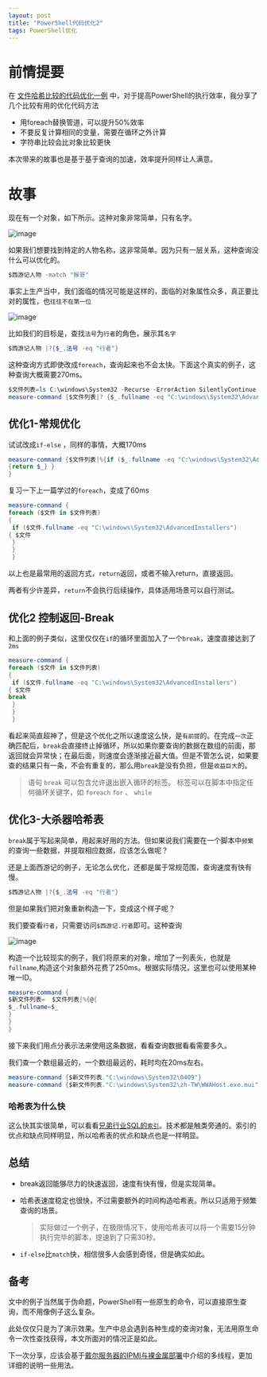 ```yaml
---
layout: post
title: "PowerShell代码优化2"
tags: PowerShell优化
---
```


# 前情提要

在 [文件哈希比较的代码优化一例](http://github.ny9s.com/2021/07/An_example_of_code_optimization_for_file_hash_comparisons/) 中，对于提高PowerShell的执行效率，我分享了几个比较有用的优化代码方法

- 用foreach替换管道，可以提升50%效率
- 不要反复计算相同的变量，需要在循环之外计算
- 字符串比较会比对象比较更快

本次带来的故事也是基于基于查询的加速，效率提升同样让人满意。

# 故事

现在有一个对象，如下所示。这种对象非常简单，只有名字。

![image](http://ny9s.com/picupdate/20210811233532.png)

如果我们想要找到特定的人物名称，这非常简单。因为只有一层关系，这种查询没什么可以优化的。

```powershell
$西游记人物 -match "猴哥"
```

事实上生产当中，我们面临的情况可能是这样的，面临的对象属性众多，真正要比对的属性，也`往往不在第一位`

![image](http://ny9s.com/picupdate/20210811234312.png)

比如我们的目标是，查找`法号`为`行者`的角色，展示其`名字`

```powershell
$西游记人物 |?{$_.法号 -eq "行者"}
```

这种查询方式即使改成`foreach`，查询起来也不会太快。下面这个真实的例子，这种查询大概需要270ms。

```powershell
$文件列表=ls C:\windows\System32 -Recurse -ErrorAction SilentlyContinue
measure-command {$文件列表|? {$_.fullname -eq "C:\windows\System32\AdvancedInstallers"} }
```

## 优化1-常规优化

试试改成`if-else` ，同样的事情，大概170ms

```powershell
measure-command {$文件列表|%{if ($_.fullname -eq "C:\windows\System32\AdvancedInstallers")
{return $_} }
}
```

复习一下上一篇学过的`foreach`，变成了60ms

```powershell
measure-command {
foreach ($文件 in $文件列表)
{
 if ($文件.fullname -eq "C:\windows\System32\AdvancedInstallers")
{ $文件
 } 
 }
 }

```

以上也是最常用的返回方式，`return`返回，或者不输入return，直接返回。

两者有少许差异，`return`不会执行后续操作，具体适用场景可以自行测试。

## 优化2 控制返回-Break

和上面的例子类似，这里仅仅在`if`的循环里面加入了一个`break`，速度直接达到了`2ms`

```powershell
measure-command {
foreach ($文件 in $文件列表)
{
 if ($文件.fullname -eq "C:\windows\System32\AdvancedInstallers")
{ $文件
break
 } 
 }
 }
```

看起来简直超神了，但是这个优化之所以速度这么快，是`有前提`的。在完成`一次`正确匹配后，`break`会直接终止掉循环，所以如果你要查询的数据在数组的前面，那返回就会异常快；在最后面，则速度会逐渐接近最大值。但是不管怎么说，如果要查的结果只有一条，不会有重复的，那么用`break`是没有负担，但是`收益巨大`的。

> 语句 `break` 可以包含允许退出嵌入循环的标签。 标签可以在脚本中指定任何循环关键字，如 `foreach` `for` 、 `while`

## 优化3-大杀器哈希表

`break`属于写起来简单，用起来好用的方法。但如果说我们需要在一个脚本中`频繁`的查询一些数据，并提取相应数据，应该怎么做呢？

还是上面西游记的例子，无论怎么优化，还都是属于常规范围，查询速度有快有慢。

```powershell
$西游记人物 |?{$_.法号 -eq "行者"}
```

但是如果我们把对象重新构造一下，变成这个样子呢？

我们要查看`行者`，只需要访问`$西游记.行者`即可。这种查询

![image](http://ny9s.com/picupdate/20210812002155.png)

构造一个比较现实的例子，我们将原来的对象，增加了一列表头，也就是`fullname`,构造这个对象额外花费了250ms。根据实际情况，这里也可以使用某种唯一ID。

```powershell
measure-command {
$新文件列表=  $文件列表|%{@{
$_.fullname=$_
}
}
}
```

接下来我们用点分表示法来使用这条数据，看看查询数据看看需要多久。

我们查一个数组最近的，一个数组最远的，耗时均在20ms左右。

```powershell
measure-command {$新文件列表."C:\windows\System32\0409"}
measure-command {$新文件列表."C:\windows\System32\zh-TW\WWAHost.exe.mui"}
```

### 哈希表为什么快

这么快其实很简单，可以看看[兄弟行业SQL的`索引`](https://www.huaweicloud.com/articles/56d8bdc2b030d4dee2ff66e2e4242c41.html)。技术都是触类旁通的。索引的优点和缺点同样明显，所以哈希表的优点和缺点也是一样明显。

## 总结

- break返回能够尽力的快速返回，速度有快有慢，但是实现简单。

- 哈希表速度稳定也很快，不过需要额外的时间构造哈希表。所以只适用于频繁查询的场景。

  > 实际做过一个例子，在极限情况下，使用哈希表可以将一个需要15分钟执行完毕的脚本，提速到了只需30秒。

- `if-else`比`match`快，相信很多人会感到奇怪，但是确实如此。

## 备考

文中的例子当然属于伪命题，PowerShell有一些原生的命令，可以直接原生查询，而不用像例子这么复杂。

此处仅仅只是为了演示效果。生产中总会遇到各种生成的查询对象，无法用原生命令一次性查找获得，本文所面对的情况正是如此。

下一次分享，应该会基于[戴尔服务器的IPMI与裸金属部署](http://github.ny9s.com/2020/08/DellIPMIBaremetaldeployment/)中介绍的多线程，更加详细的说明一些用法。
